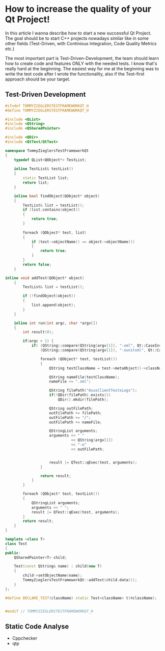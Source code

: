 # How to increase the quality of your Qt Project!


In this article I wanna describe how to start a new successful Qt Project. The goal should be to start C++ projects nowadays similar like in some other fields (Test-Driven, with Continious Integration, Code Quality Metrics etc.)

The most important part is Test-Driven-Development, the team should learn how to create code and features ONLY with the needed tests. I know that's really hard at the beginning. The easiest way for me at the beginning was to write the test code after I wrote the functionality, also if the Test-first approach should be your target.


## Test-Driven Development

```C++
#ifndef TOMMYZIEGLERSTESTFRAMEWORKQT_H
#define TOMMYZIEGLERSTESTFRAMEWORKQT_H

#include <QList>
#include <QString>
#include <QSharedPointer>

#include <QDir>
#include <QtTest/QtTest>

namespace TommyZieglersTestFrameworkQt
{
    typedef QList<QObject*> TestList;
    
    inline TestList& testList()
    {
        static TestList list;
        return list;
    }

    inline bool findObject(QObject* object)
    {
        TestList& list = testList();
        if (list.contains(object))
        {
            return true;
        }
        
        foreach (QObject* test, list)
        {
            if (test->objectName() == object->objectName())
            {
                return true;
            }
        }
        return false;
    }

inline void addTest(QObject* object)
    {
        TestList& list = testList();

        if (!findObject(object))
        {
            list.append(object);
        }
    }

    inline int run(int argc, char *argv[])
    {
        int result(0);

        if(argc > 1) {
            if( (QString::compare(QString(argv[1]), "-xml", Qt::CaseInsensitive) == 0) ||
                (QString::compare(QString(argv[1]), "-xunitxml", Qt::CaseInsensitive) == 0) ){

                foreach (QObject* test, testList())
                {
                    QString testClassName = test->metaObject()->className();

                    QString nameFile(testClassName);
                    nameFile += ".xml";

                    QString filePath("AsusClientTestsLogs");
                    if(!QDir(filePath).exists())
                        QDir().mkdir(filePath);

                    QString outFilePath;
                    outFilePath += filePath;
                    outFilePath += "/";
                    outFilePath += nameFile;

                    QStringList arguments;
                    arguments << " "
                              << QString(argv[1])
                              << "-o"
                              << outFilePath;


                    result |= QTest::qExec(test, arguments);
                }

                return result;
            }
        }

        foreach (QObject* test, testList())
        {
            QStringList arguments;
            arguments << " ";
            result |= QTest::qExec(test, arguments);
        }
        return result;
    }
}

template <class T>
class Test
{
public:
    QSharedPointer<T> child;

    Test(const QString& name) : child(new T)
    {
        child->setObjectName(name);
        TommyZieglersTestFrameworkQt::addTest(child.data());
    }
};

#define DECLARE_TEST(className) static Test<className> t(#className);


#endif // TOMMYZIEGLERSTESTFRAMEWORKQT_H
```

## Static Code Analyse

- Cppchecker
- qtp
